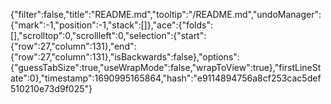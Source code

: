 {"filter":false,"title":"README.md","tooltip":"/README.md","undoManager":{"mark":-1,"position":-1,"stack":[]},"ace":{"folds":[],"scrolltop":0,"scrollleft":0,"selection":{"start":{"row":27,"column":131},"end":{"row":27,"column":131},"isBackwards":false},"options":{"guessTabSize":true,"useWrapMode":false,"wrapToView":true},"firstLineState":0},"timestamp":1690995165864,"hash":"e9114894756a8cf253cac5def510210e73d9f025"}